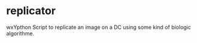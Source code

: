 replicator
==========

wxYpthon Script to replicate an image on a DC using some kind of biologic algorithme.